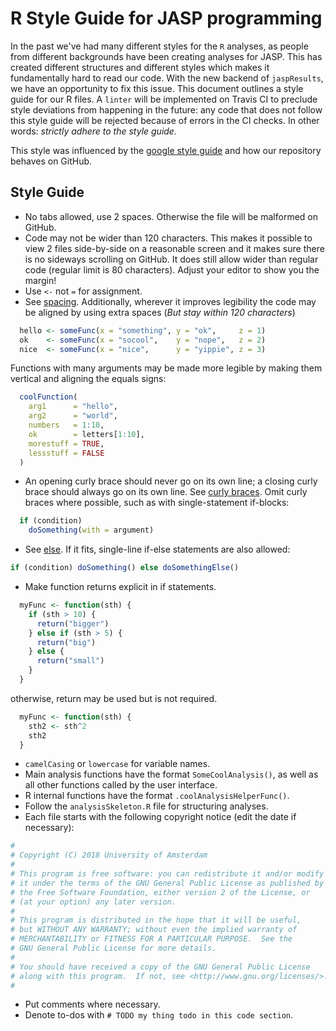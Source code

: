 # R Style Guide for JASP programming

In the past we've had many different styles for the `R` analyses, as people from different backgrounds have been creating analyses for JASP. This has created different structures and different styles which makes it fundamentally hard to read our code. With the new backend of `jaspResults`, we have an opportunity to fix this issue. This document outlines a style guide for our R files. A `linter` will be implemented on Travis CI to preclude style deviations from happening in the future: any code that does not follow this style guide will be rejected because of errors in the CI checks. In other words: _strictly adhere to the style guide._

This style was influenced by the [google style guide]() and how our repository behaves on GitHub.

## Style Guide

- No tabs allowed, use 2 spaces. Otherwise the file will be malformed on GitHub.
- Code may not be wider than 120 characters. This makes it possible to view 2 files side-by-side on a reasonable screen and it makes sure there is no sideways scrolling on GitHub. It does still allow wider than regular code (regular limit is 80 characters). Adjust your editor to show you the margin!
- Use `<-` not `=` for assignment.
- See [spacing](https://google.github.io/styleguide/Rguide.xml#spacing). Additionally, wherever it improves legibility the code may be aligned by using extra spaces (_But stay within 120 characters_)
```r
  hello <- someFunc(x = "something", y = "ok",     z = 1)
  ok    <- someFunc(x = "socool",    y = "nope",   z = 2)
  nice  <- someFunc(x = "nice",      y = "yippie", z = 3)
```
Functions with many arguments may be made more legible by making them vertical and aligning the equals signs:
```r
  coolFunction(
    arg1      = "hello",
    arg2      = "world",
    numbers   = 1:10,
    ok        = letters[1:10],
    morestuff = TRUE,
    lessstuff = FALSE
  )
```
- An opening curly brace should never go on its own line; a closing curly brace should always go on its own line. See [curly braces](https://google.github.io/styleguide/Rguide.xml#curlybraces). Omit curly braces where possible, such as with single-statement if-blocks:
```r
  if (condition)
    doSomething(with = argument)
```
- See [else](https://google.github.io/styleguide/Rguide.xml#else). If it fits, single-line if-else statements are also allowed:
```r
if (condition) doSomething() else doSomethingElse()
```
- Make function returns explicit in if statements.
```r
  myFunc <- function(sth) {
    if (sth > 10) {
      return("bigger")
    } else if (sth > 5) {
      return("big")
    } else {
      return("small")
    }
  }
```
otherwise, return may be used but is not required.
```r
  myFunc <- function(sth) {
    sth2 <- sth^2
    sth2
  }
```
- `camelCasing` or `lowercase` for variable names.
- Main analysis functions have the format `SomeCoolAnalysis()`, as well as all other functions called by the user interface.
- R internal functions have the format `.coolAnalysisHelperFunc()`.
- Follow the `analysisSkeleton.R` file for structuring analyses.
- Each file starts with the following copyright notice (edit the date if necessary):
```r
#
# Copyright (C) 2018 University of Amsterdam
#
# This program is free software: you can redistribute it and/or modify
# it under the terms of the GNU General Public License as published by
# the Free Software Foundation, either version 2 of the License, or
# (at your option) any later version.
#
# This program is distributed in the hope that it will be useful,
# but WITHOUT ANY WARRANTY; without even the implied warranty of
# MERCHANTABILITY or FITNESS FOR A PARTICULAR PURPOSE.  See the
# GNU General Public License for more details.
#
# You should have received a copy of the GNU General Public License
# along with this program.  If not, see <http://www.gnu.org/licenses/>.
#
```
- Put comments where necessary.
- Denote to-dos with `# TODO my thing todo in this code section`.
